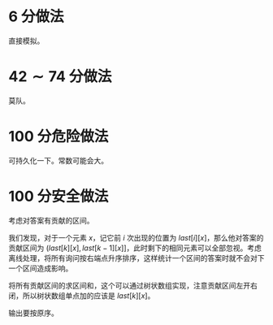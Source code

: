 # $6$ 分做法

直接模拟。

# $42 \sim 74$ 分做法

莫队。

# $100$ 分危险做法

可持久化一下。常数可能会大。

# $100$ 分安全做法

考虑对答案有贡献的区间。

我们发现，对于一个元素 $x$，记它前 $i$ 次出现的位置为 $last[i][x]$，那么他对答案的贡献区间为 $(last[k][x], last[k - 1][x]]$，此时剩下的相同元素可以全部忽视。考虑离线处理，将所有询问按右端点升序排序，这样统计一个区间的答案时就不会对下一个区间造成影响。

将所有贡献区间的求区间和，这个可以通过树状数组实现，注意贡献区间左开右闭，所以树状数组单点加的应该是 $last[k][x]$。 

输出要按原序。